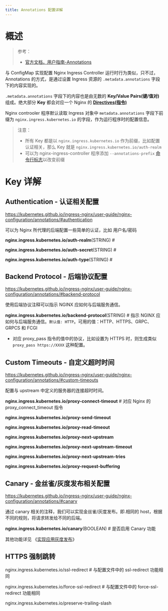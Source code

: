 ```yaml
---
title: Annotations 配置详解
---
```


# 概述

> 参考：
>
> - [官方文档，用户指南-Annotations](https://kubernetes.github.io/ingress-nginx/user-guide/nginx-configuration/annotations/)

与 ConfigMap 实现配置 Nginx Ingress Controller 运行时行为类似，只不过，Annotations 的方式，是通过设置 Ingress 资源的 `.metadata.annotations` 字段下的内容实现的。

`.metadata.annotations` 字段下的内容也是由无数的 **Key/Value Pairs(键/值对)** 组成。绝大部分 **Key** 都会对应一个 Nginx 的 [**Directives(指令)**](/docs/Web/Nginx/Nginx%20配置详解/Nginx%20配置详解.md#Directives(指令))

Nginx controoler 程序默认读取 Ingress 对象中 `metadata.annotations` 字段下前缀为 `nginx.ingress.kubernetes.io` 的字段，作为运行程序时的配置信息。

> 注意：
>
> - 所有 Key 都是以 `nginx.ingress.kubernetes.io` 作为前缀，比如配置认证相关，那么 Key 就是 `nginx.ingress.kubernetes.io/auth-realm`
> - 可以为 nginx-ingress-controller 程序添加 `--annotations-prefix` [命令行标志](/docs/10.云原生/2.3.Kubernetes%20容器编排系统/8.Kubernetes%20网络/Ingress/Ingress%20Controller/Nginx/命令行标志.md)以改变前缀

# Key 详解

## Authentication - 认证相关配置

https://kubernetes.github.io/ingress-nginx/user-guide/nginx-configuration/annotations/#authentication

可以为 Nginx 所代理的后端配置一些简单的认证，比如 用户名/密码

**nginx.ingress.kubernetes.io/auth-realm**(STRING) #

**nginx.ingress.kubernetes.io/auth-secret**(STRING) #

**nginx.ingress.kubernetes.io/auth-type**(STRING) #

## Backend Protocol - 后端协议配置

https://kubernetes.github.io/ingress-nginx/user-guide/nginx-configuration/annotations/#backend-protocol

使用后端协议注释可以指示 NGINX 应如何与后端服务通信。

**nginx.ingress.kubernetes.io/backend-protocol**(STRING) # 指示 NGINX 应如何与后端服务通信。`默认值: HTTP`。可用的值：HTTP、HTTPS、GRPC、GRPCS 和 FCGI

- 对应 proxy_pass 指令的值中的协议，比如设置为 HTTPS 时，则生成类似 `proxy_pass https://XXXX` 这种配置。

## Custom Timeouts - 自定义超时时间

https://kubernetes.github.io/ingress-nginx/user-guide/nginx-configuration/annotations/#custom-timeouts

配置与 upstream 中定义的服务器的连接超时时间。

**nginx.ingress.kubernetes.io/proxy-connect-timeout** # 对应 Nginx 的 proxy_connect_timeout 指令

**nginx.ingress.kubernetes.io/proxy-send-timeout**

**nginx.ingress.kubernetes.io/proxy-read-timeout**

**nginx.ingress.kubernetes.io/proxy-next-upstream**

**nginx.ingress.kubernetes.io/proxy-next-upstream-timeout**

**nginx.ingress.kubernetes.io/proxy-next-upstream-tries**

**nginx.ingress.kubernetes.io/proxy-request-buffering**

## Canary - 金丝雀/灰度发布相关配置

https://kubernetes.github.io/ingress-nginx/user-guide/nginx-configuration/annotations/#canary

通过 canary 相关的注释，我们可以实现金丝雀/灰度发布。即.相同的 host，根据不同的规则，将请求转发给不同的后端。

**nginx.ingress.kubernetes.io/canary**(BOOLEAN) # 是否启用 Canary 功能

其他功能详见 《[实现应用灰度发布](/docs/10.云原生/2.3.Kubernetes%20容器编排系统/8.Kubernetes%20网络/Ingress/Ingress%20Controller/Nginx/实现应用灰度发布.md)》

## HTTPS 强制跳转

nginx.ingress.kubernetes.io/ssl-redirect # 与配置文件中的 ssl-redirect 功能相同

nginx.ingress.kubernetes.io/force-ssl-redirect  # 与配置文件中的 force-ssl-redirect 功能相同

nginx.ingress.kubernetes.io/preserve-trailing-slash